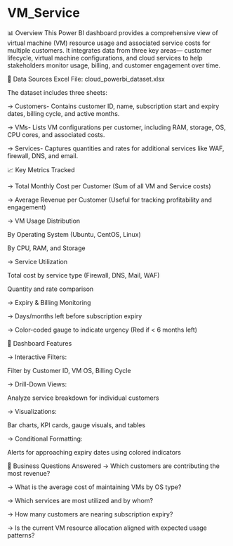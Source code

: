 # VM_Service

📊 Overview
This Power BI dashboard provides a comprehensive view of virtual machine (VM) resource usage and associated service costs for multiple customers. It integrates data from three key areas— customer lifecycle, virtual machine configurations, and cloud services to help stakeholders monitor usage, billing, and customer engagement over time.

🧾 Data Sources
Excel File: cloud_powerbi_dataset.xlsx

The dataset includes three sheets:

-> Customers- Contains customer ID, name, subscription start and expiry dates, billing cycle, and active months.

-> VMs- Lists VM configurations per customer, including RAM, storage, OS, CPU cores, and associated costs.

-> Services- Captures quantities and rates for additional services like WAF, firewall, DNS, and email.


📈 Key Metrics Tracked

-> Total Monthly Cost per Customer
(Sum of all VM and Service costs)

-> Average Revenue per Customer
(Useful for tracking profitability and engagement)

-> VM Usage Distribution

By Operating System (Ubuntu, CentOS, Linux)

By CPU, RAM, and Storage

-> Service Utilization

Total cost by service type (Firewall, DNS, Mail, WAF)

Quantity and rate comparison

-> Expiry & Billing Monitoring

-> Days/months left before subscription expiry

-> Color-coded gauge to indicate urgency (Red if < 6 months left)

🧩 Dashboard Features

-> Interactive Filters:

Filter by Customer ID, VM OS, Billing Cycle

-> Drill-Down Views:

Analyze service breakdown for individual customers

-> Visualizations:

Bar charts, KPI cards, gauge visuals, and tables

-> Conditional Formatting:

Alerts for approaching expiry dates using colored indicators

🎯 Business Questions Answered
-> Which customers are contributing the most revenue?

-> What is the average cost of maintaining VMs by OS type?

-> Which services are most utilized and by whom?

-> How many customers are nearing subscription expiry?

-> Is the current VM resource allocation aligned with expected usage patterns?
